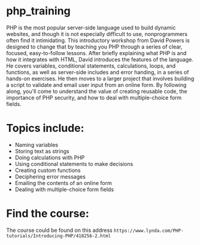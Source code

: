 # php_training

PHP is the most popular server-side language used to build dynamic websites, and though it is not especially difficult to use, nonprogrammers often find it intimidating. This introductory workshop from David Powers is designed to change that by teaching you PHP through a series of clear, focused, easy-to-follow lessons. After briefly explaining what PHP is and how it integrates with HTML, David introduces the features of the language. He covers variables, conditional statements, calculations, loops, and functions, as well as server-side includes and error handing, in a series of hands-on exercises. He then moves to a larger project that involves building a script to validate and email user input from an online form. By following along, you'll come to understand the value of creating reusable code, the importance of PHP security, and how to deal with multiple-choice form fields.

# Topics include:

- Naming variables
- Storing text as strings
- Doing calculations with PHP
- Using conditional statements to make decisions
- Creating custom functions
- Deciphering error messages
- Emailing the contents of an online form
- Dealing with multiple-choice form fields

# Find the course:

The course could be found on this address `https://www.lynda.com/PHP-tutorials/Introducing-PHP/418256-2.html` 